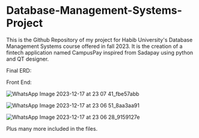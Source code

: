 # Database-Management-Systems-Project
This is the Github Repository of my project for Habib University's Database Management Systems course offered in fall 2023. It is the creation of a fintech application named CampusPay inspired from Sadapay using python and QT designer.

Final ERD:


Front End:

![WhatsApp Image 2023-12-17 at 23 07 41_fbe57abb](https://github.com/7xFlade/Database-Management-Systems-Project/assets/122453916/dd603678-d197-4045-a191-19c01534fa85)

![WhatsApp Image 2023-12-17 at 23 06 51_8aa3aa91](https://github.com/7xFlade/Database-Management-Systems-Project/assets/122453916/4addb099-ed22-4f22-8290-ae4d0de7420f)

![WhatsApp Image 2023-12-17 at 23 06 28_9159127e](https://github.com/7xFlade/Database-Management-Systems-Project/assets/122453916/f4d24dc0-80f3-4929-b5a2-7cb59cafc60a)

Plus many more included in the files. 

